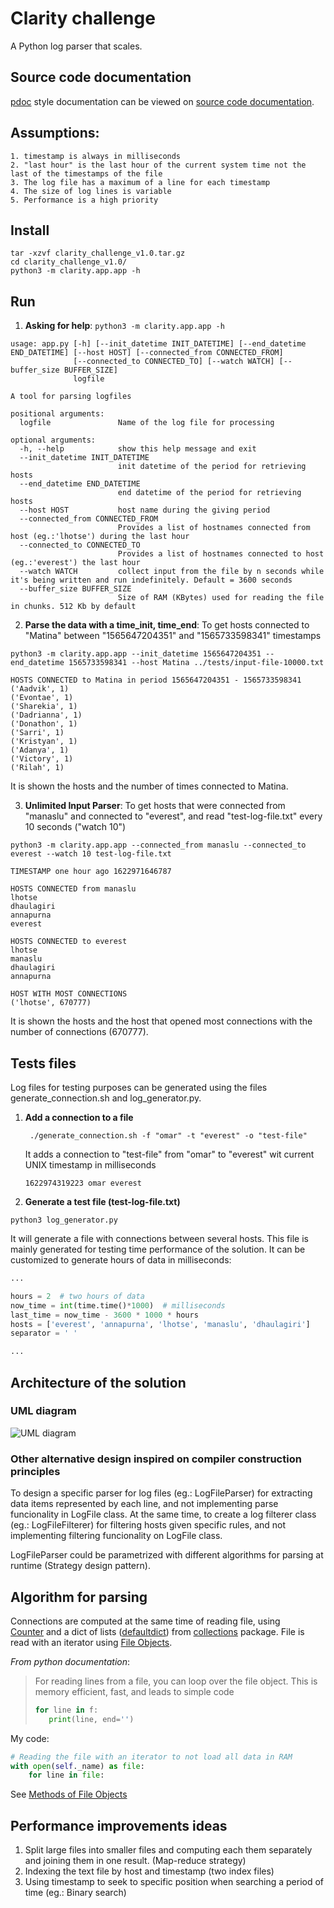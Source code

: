 # Clarity challenge
A Python log parser that scales.

## Source code documentation
[pdoc](https://pdoc3.github.io/pdoc/) style documentation can be viewed on [source code documentation](https://o-swad.github.io/clarity-challenge/docs/clarity/).

## Assumptions:
    1. timestamp is always in milliseconds
    2. "last hour" is the last hour of the current system time not the last of the timestamps of the file
    3. The log file has a maximum of a line for each timestamp
    4. The size of log lines is variable
    5. Performance is a high priority

## Install
```commandline
tar -xzvf clarity_challenge_v1.0.tar.gz
cd clarity_challenge_v1.0/
python3 -m clarity.app.app -h

```

## Run

1. **Asking for help**: `python3 -m clarity.app.app -h`
```
usage: app.py [-h] [--init_datetime INIT_DATETIME] [--end_datetime END_DATETIME] [--host HOST] [--connected_from CONNECTED_FROM]
              [--connected_to CONNECTED_TO] [--watch WATCH] [--buffer_size BUFFER_SIZE]
              logfile

A tool for parsing logfiles

positional arguments:
  logfile               Name of the log file for processing

optional arguments:
  -h, --help            show this help message and exit
  --init_datetime INIT_DATETIME
                        init datetime of the period for retrieving hosts
  --end_datetime END_DATETIME
                        end datetime of the period for retrieving hosts
  --host HOST           host name during the giving period
  --connected_from CONNECTED_FROM
                        Provides a list of hostnames connected from host (eg.:'lhotse') during the last hour
  --connected_to CONNECTED_TO
                        Provides a list of hostnames connected to host (eg.:'everest') the last hour
  --watch WATCH         collect input from the file by n seconds while it's being written and run indefinitely. Default = 3600 seconds
  --buffer_size BUFFER_SIZE
                        Size of RAM (KBytes) used for reading the file in chunks. 512 Kb by default
```

2. **Parse the data with a time_init, time_end**:
To get hosts connected to "Matina" between "1565647204351" and "1565733598341" timestamps
```commandline
python3 -m clarity.app.app --init_datetime 1565647204351 --end_datetime 1565733598341 --host Matina ../tests/input-file-10000.txt
```

```commandline
HOSTS CONNECTED to Matina in period 1565647204351 - 1565733598341
('Aadvik', 1)
('Evontae', 1)
('Sharekia', 1)
('Dadrianna', 1)
('Donathon', 1)
('Sarri', 1)
('Kristyan', 1)
('Adanya', 1)
('Victory', 1)
('Rilah', 1)
```
It is shown the hosts and the number of times connected to Matina.

3. **Unlimited Input Parser**:
To get hosts that were connected from "manaslu" and connected to "everest", and read "test-log-file.txt"
   every 10 seconds ("watch 10")
```commandline
python3 -m clarity.app.app --connected_from manaslu --connected_to everest --watch 10 test-log-file.txt
```
```commandline
TIMESTAMP one hour ago 1622971646787

HOSTS CONNECTED from manaslu
lhotse
dhaulagiri
annapurna
everest

HOSTS CONNECTED to everest
lhotse
manaslu
dhaulagiri
annapurna

HOST WITH MOST CONNECTIONS
('lhotse', 670777)
```
It is shown the hosts and the host that opened most connections with the number of connections (670777).


## Tests files
Log files for testing purposes can be generated using the files generate_connection.sh and 
log_generator.py. 

1. **Add a connection to a file**
   ```commandline
    ./generate_connection.sh -f "omar" -t "everest" -o "test-file"
   ```
   It adds a connection to "test-file" from "omar" to "everest" wit current UNIX timestamp in milliseconds
   ```
   1622974319223 omar everest
   ```
   
2. **Generate a test file (test-log-file.txt)**
```commandline
python3 log_generator.py
```
It will generate
a file with connections between several hosts. This file is mainly 
generated for testing time performance of the solution. It can be customized to generate hours of 
data in milliseconds:
```python
...

hours = 2  # two hours of data
now_time = int(time.time()*1000)  # milliseconds
last_time = now_time - 3600 * 1000 * hours
hosts = ['everest', 'annapurna', 'lhotse', 'manaslu', 'dhaulagiri']
separator = ' '

...
```

## Architecture of the solution
### UML diagram
![UML diagram](https://o-swad.github.io/clarity-challenge/docs/uml.jpg)

### Other alternative design inspired on compiler construction principles
To design a specific parser for log files (eg.: LogFileParser) for extracting data items represented
by each line, and not implementing parse funcionality in LogFile class. At the same time, to create
a log filterer class (eg.: LogFileFilterer) for filtering hosts given specific rules, and not
implementing filtering funcionality on LogFile class.

LogFileParser could be parametrized with different algorithms for parsing at runtime 
(Strategy design pattern).

## Algorithm for parsing
Connections are computed at the same time of reading file, using  
[Counter](https://docs.python.org/3/library/collections.html#collections.Counter) and 
a dict of lists 
([defaultdict](https://docs.python.org/3/library/collections.html#collections.defaultdict)) 
from [collections](https://docs.python.org/3/library/collections.htm) package.
File is read with an iterator using [File Objects](https://docs.python.org/3/tutorial/inputoutput.html). 

*From python documentation*:
> For reading lines from a file, you can loop over the file object. 
> This is memory efficient, fast, and leads to simple code
> ```python
> for line in f:
>    print(line, end='')
> ```

My code:
````python
# Reading the file with an iterator to not load all data in RAM
with open(self._name) as file:
    for line in file:
````
See [Methods of File Objects](https://docs.python.org/3/tutorial/inputoutput.html#methods-of-file-objects)

##  Performance improvements ideas
1. Split large files into smaller files and computing each them separately and joining them in
one result. (Map-reduce strategy)
2. Indexing the text file by host and timestamp (two index files)
3. Using timestamp to seek to specific position when searching a period of time (eg.: Binary search)


